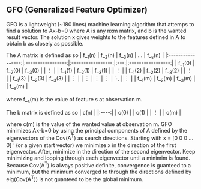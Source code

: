 ## GFO (Generalized Feature Optimizer)
GFO is a lightweight (~180 lines) machine learning algorithm
that attemps to find a solution to Ax-b=0 where A is any
nxm matrix, and b is the wanted result vector. The solution x
gives weights to the features defined in A to obtain b as closely
as possible.

The A matrix is defined as so
| f_<sub>1</sub>(n) | f_<sub>2</sub>(n) | f_<sub>3</sub>(n) | ... | f_<sub>s</sub>(n) |
|:-----------------:|:-----------------:|:-----------------:|:---:|:-----------------:|
| f_<sub>1</sub>(0) | f_<sub>2</sub>(0) | f_<sub>3</sub>(0) |     |         ⋮         |
| f_<sub>1</sub>(1) | f_<sub>2</sub>(1) | f_<sub>3</sub>(1) |     |         ⋮         |
| f_<sub>1</sub>(2) | f_<sub>2</sub>(2) | f_<sub>3</sub>(2) |     |         ⋮         |
| f_<sub>1</sub>(3) | f_<sub>2</sub>(3) | f_<sub>3</sub>(3) |     |         ⋮         |
|       ⋮           |        ⋮          |         ⋮         |  ⋱  |         ⋮         |
| f_<sub>1</sub>(m) | f_<sub>2</sub>(m) | f_<sub>3</sub>(m) |     | f_<sub>s</sub>(m) |

where f_<sub>s</sub>(m) is the value of feature s at observation m.

The b matrix is defined as so
| c(n) |
|:----:|
| c(0) |
| c(1) |
|  ⋮   |
| c(m) |

where c(m) is the value of the wanted value at observation m.
GFO minimizes Ax-b=0 by using the principal components of A defined by the
eigenvectors of the Cov(A<sup>T</sup>) as search directions. Starting with
x = [0 0 0 ... 0]<sup>T</sup> (or a given start vector)
we minimize x in the direction of the first eigenvector. After,
minimize in the direction of the second eigenvector.
Keep minimizing and looping through each eigenvector until a minimim is found.
Because Cov(A<sup>T</sup>) is always positive definite, convergence is guanteed
to a minimum, but the minimum converged to through the directions defined by
eig(Cov(A<sup>T</sup>)) is not guanteed to be the global minimum.
